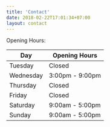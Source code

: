 ```yaml
---
title: 'Contact'
date: 2018-02-22T17:01:34+07:00
layout: contact
---
```


Opening Hours:



| Day       | Opening Hours   |
| --------- | --------------- |
| Tuesday   | Closed |
| Wednesday | 3:00pm - 9:00pm |
| Thursday  | Closed |
| Friday    | Closed |
| Saturday  | 9:00am - 5:00pm  |
| Sunday    | 9:00am - 5:00pm  |
